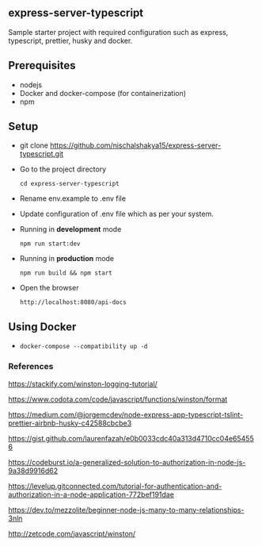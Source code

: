 ## express-server-typescript

Sample starter project with required configuration such as express, typescript, prettier, husky and docker.

## Prerequisites

- nodejs
- Docker and docker-compose (for containerization)
- npm

## Setup

- git clone https://github.com/nischalshakya15/express-server-typescript.git

- Go to the project directory

  `cd express-server-typescript`

- Rename env.example to .env file

- Update configuration of .env file which as per your system.

- Running in **development** mode

  `npm run start:dev`

- Running in **production** mode

  `npm run build && npm start`

- Open the browser

  `http://localhost:8080/api-docs`

## Using Docker

- `docker-compose --compatibility up -d`

### References

https://stackify.com/winston-logging-tutorial/

https://www.codota.com/code/javascript/functions/winston/format

https://medium.com/@jorgemcdev/node-express-app-typescript-tslint-prettier-airbnb-husky-c42588cbcbe3

https://gist.github.com/laurenfazah/e0b0033cdc40a313d4710cc04e654556

https://codeburst.io/a-generalized-solution-to-authorization-in-node-js-9a38d9916d62

https://levelup.gitconnected.com/tutorial-for-authentication-and-authorization-in-a-node-application-772bef191dae

https://dev.to/mezzolite/beginner-node-js-many-to-many-relationships-3nln

http://zetcode.com/javascript/winston/